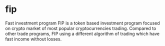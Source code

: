 # fip
Fast investment program
FIP is a token based investment program focused on crypto market of most popular cryptocurrencies trading.
Compared to other trade programs, FIP using a different algorithm of trading which have fast income without losses.
